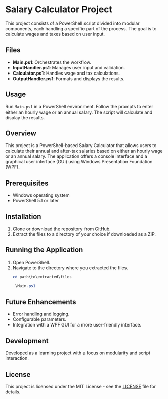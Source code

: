 # Salary Calculator Project

This project consists of a PowerShell script divided into modular components, each handling a specific part of the process. The goal is to calculate wages and taxes based on user input.

## Files

- **Main.ps1**: Orchestrates the workflow.
- **InputHandler.ps1**: Manages user input and validation.
- **Calculator.ps1**: Handles wage and tax calculations.
- **OutputHandler.ps1**: Formats and displays the results.

## Usage

Run `Main.ps1` in a PowerShell environment. Follow the prompts to enter either an hourly wage or an annual salary. The script will calculate and display the results.

## Overview
This project is a PowerShell-based Salary Calculator that allows users to calculate their annual and after-tax salaries based on either an hourly wage or an annual salary. The application offers a console interface and a graphical user interface (GUI) using Windows Presentation Foundation (WPF).

## Prerequisites
- Windows operating system
- PowerShell 5.1 or later

## Installation
1. Clone or download the repository from GitHub.
2. Extract the files to a directory of your choice if downloaded as a ZIP.

## Running the Application
1. Open PowerShell.
2. Navigate to the directory where you extracted the files.
   ```powershell
   cd path\to\extracted\files

   .\Main.ps1
   
## Future Enhancements

- Error handling and logging.
- Configurable parameters.
- Integration with a WPF GUI for a more user-friendly interface.

## Development

Developed as a learning project with a focus on modularity and script interaction.


## License

This project is licensed under the MIT License - see the [LICENSE](LICENSE) file for details.

##
